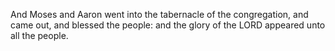 And Moses and Aaron went into the tabernacle of the congregation, and came out, and blessed the people: and the glory of the LORD appeared unto all the people.
